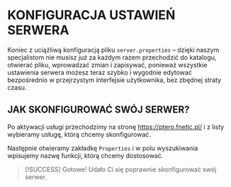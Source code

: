 # KONFIGURACJA USTAWIEŃ SERWERA
Koniec z uciążliwą konfiguracją pliku ```server.properties``` – dzięki naszym specjalistom nie musisz już za każdym razem przechodzić do katalogu, otwierać pliku, wprowadzać zmian i zapisywać, ponieważ wszystkie ustawienia serwera możesz teraz szybko i wygodnie edytować bezpośrednio w przejrzystym interfejsie użytkownika, bez zbędnej straty czasu.

## JAK SKONFIGUROWAĆ SWÓJ SERWER?
Po aktywacji usługi przechodzimy na stronę https://ptero.fnetic.pl/ i z listy wybieramy usługę, którą chcemy skonfigurować. 

Następnie otwieramy zakładkę ```Properties``` i w polu wyszukiwania wpisujemy nazwę funkcji, którą chcemy dostosować.

> [!SUCCESS]
> Gotowe! Udało Ci się poprawnie skonfigurować swój serwer.
